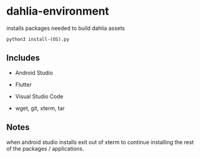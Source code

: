 # dahlia-environment
installs packages needed to build dahlia assets

`python3 install-(OS).py`

## Includes

* Android Studio

* Flutter

* Visual Studio Code

* wget, git, xterm, tar

## Notes
when android studio installs exit out of xterm to continue installing the rest of 
the packages / applications.
